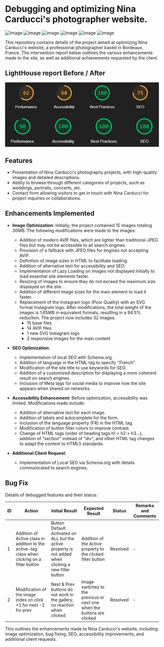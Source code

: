 # Debugging and optimizing Nina Carducci's photographer website.

![image](https://img.shields.io/badge/HTML5-E34F26?style=for-the-badge&logo=html5&logoColor=white)
![image](https://img.shields.io/badge/CSS3-1572B6?style=for-the-badge&logo=css3&logoColor=white)
![image](https://img.shields.io/badge/JavaScript-323330?style=for-the-badge&logo=javascript&logoColor=F7DF1E)
![image](https://img.shields.io/badge/Bootstrap-563D7C?style=for-the-badge&logo=bootstrap&logoColor=white)
![image](https://img.shields.io/badge/jquery-%230769AD.svg?style=for-the-badge&logo=jquery&logoColor=white)
![image](https://img.shields.io/badge/Lighthouse-F44B21?style=for-the-badge&logo=Lighthouse&logoColor=white)

This repository contains details of the project aimed at optimizing Nina Carducci's website, a professional photographer based in Bordeaux, France. 
The intervention report below outlines the various enhancements made to the site, as well as additional achievements requested by the client.

## LightHouse report Before / After

![image](./assets/images/lighthouse-report.png "Lighthouse Report")

## Features

- Presentation of Nina Carducci's photography projects, with high-quality images and detailed descriptions.
- Ability to browse through different categories of projects, such as weddings, portraits, concerts, etc.
- Contact form allowing visitors to get in touch with Nina Carducci for project inquiries or collaborations.

## Enhancements Implemented

- **Image Optimization**: Initially, the project contained 15 images totaling 30MB. The following modifications were made to the images:
   - Addition of modern AVIF files, which are lighter than traditional JPEG files but may not be accessible to all search engines.
   - Provision of a fallback with JPEG files for engines not accepting AVIF.
   - Definition of image sizes in HTML to facilitate loading.
   - Addition of alternative text for accessibility and SEO.
   - Implementation of Lazy Loading on images not displayed initially to load essential site elements faster.
   - Resizing of images to ensure they do not exceed the maximum size displayed on the site.
   - Addition of different image sizes for the main element to load it faster.
   - Replacement of the Instagram logo (Poor Quality) with an SVG format Instagram logo.
   After modifications, the total weight of the images is 1.65MB in equivalent formats, resulting in a 94.5% reduction. The project now includes 32 images:
      - 15 base files
      - 14 AVIF files
      - 1 new SVG Instagram logo
      - 2 responsive images for the main content

- **SEO Optimization**:
   - Implementation of local SEO with Schema.org.
   - Addition of language in the HTML tag to specify "French".
   - Modification of the site title to use keywords for SEO.
   - Addition of a customized description for displaying a more coherent result on search engines.
   - Inclusion of Meta tags for social media to improve how the site appears when shared on networks.

- **Accessibility Enhancement**: Before optimization, accessibility was limited. Modifications made include:
   - Addition of alternative text for each image.
   - Addition of labels and autocomplete for the form.
   - Inclusion of the language property (FR) in the HTML tag.
   - Modification of button filter colors to improve contrast.
   - Change of HTML tags (order of heading tags h1 > h2 > h3…), addition of "section" instead of "div", and other HTML tag changes to adapt the content to HTML5 standards.

- **Additional Client Request**: 
   - Implementation of Local SEO via Schema.org with details communicated to search engines.

## Bug Fix
Details of debugged features and their status:

| ID | Action | Initial Result | Expected Result | Status | Remarks and Comments |
|----|--------|----------------|-----------------|--------|----------------------|
| 1  | Addition of Active class in addition to the active-tag class when clicking on a filter button | Button Default Activated on ALL but the active property is not added when clicking a new filter button | Addition of the Active property to the clicked filter button | Resolved | - |
| 2  | Modification of the image index on click +1 for next -1 for prev | Next & Prev buttons do not work in the gallery, no reaction when clicked | Image switches to the previous or next one when the buttons are clicked | Resolved | - |

This outlines the enhancements made to Nina Carducci's website, including image optimization, bug fixing, SEO, accessibility improvements, and additional client requests.

